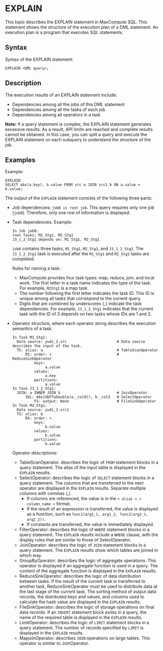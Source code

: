 # EXPLAIN

This topic describes the EXPLAIN statement in MaxCompute SQL. This statement shows the structure of the execution plan of a DML statement. An execution plan is a program that executes SQL statements.

## Syntax

Syntax of the EXPLAIN statement:

```
EXPLAIN <DML query>;
```

## Description

The execution results of an EXPLAIN statement include:

-   Dependencies among all the jobs of this DML statement
-   Dependencies among all the tasks of each job
-   Dependencies among all operators in a task

**Note:** If a query statement is complex, the EXPLAIN statement generates excessive results. As a result, API limits are reached and complete results cannot be obtained. In this case, you can split a query and execute the EXPLAIN statement on each subquery to understand the structure of the job.

## Examples

Example:

```
EXPLAIN
SELECT abs(a.key), b.value FROM src a JOIN src1 b ON a.value = b.value;
```

The output of the `EXPLAIN` statement consists of the following three parts:

-   Job dependencies: `job0 is root job`. This query requires only one job \(`job0`\). Therefore, only one row of information is displayed.
-   Task dependencies. Example:

    ```
    In Job job0:
    root Tasks: M1_Stg1, M2_Stg1
    J3_1_2_Stg1 depends on: M1_Stg1, M2_Stg1
    ```

    `job0` contains three tasks, `M1_Stg1`, `M2_Stg1`, and `J3_1_2_Stg1`. The `J3_1_2_Stg1` task is executed after the `M1_Stg1` and `M2_Stg1` tasks are completed.

    Rules for naming a task:

    -   MaxCompute provides four task types: map, reduce, join, and local work. The first letter in a task name indicates the type of the task. For example, `M2Stg1` is a map task.
    -   The number following the first letter indicates the task ID. This ID is unique among all tasks that correspond to the current query.
    -   Digits that are combined by underscores \(\_\) indicate the task dependencies. For example, `J3_1_2_Stg1` indicates that the current task with the ID of 3 depends on two tasks whose IDs are 1 and 2.
-   Operator structure, where each operator string describes the execution semantics of a task.

    ```
    In Task M1_Stg1:
      Data source: yudi_2.src                       # Data source describes the input of the task.
      TS: alias: a                                  # TableScanOperator
          RS: order: +                              # ReduceSinkOperator
              keys:
                   a.value
              values:
                   a.key
              partitions:
                   a.value
    In Task J3_1_2_Stg1:
      JOIN: a INNER JOIN b                          # JoinOperator
          SEL: Abs(UDFToDouble(a._col0)), b._col5   # SelectOperator
              FS: output: None                      # FileSinkOperator
    In Task M2_Stg1:
      Data source: yudi_2.src1
      TS: alias: b
          RS: order: +
              keys:
                   b.value
              values:
                   b.value
              partitions:
                   b.value
    ```

    Operator descriptions:

    -   TableScanOperator: describes the logic of `FROM` statement blocks in a query statement. The alias of the input table is displayed in the `EXPLAIN` results.
    -   SelectOperator: describes the logic of `SELECT` statement blocks in a query statement. The columns that are transferred to the next operator are displayed in the `EXPLAIN` results. Separate multiple columns with commas \(,\).
        -   If columns are referenced, the value is in the `< alias >.< column_name >` format.
        -   If the result of an expression is transferred, the value is displayed as a function, such as `func1(arg1_1, arg1_2, func2(arg2_1, arg2_2))`.
        -   If constants are transferred, the value is immediately displayed.
    -   FilterOperator: describes the logic of `WHERE` statement blocks in a query statement. The `EXPLAIN` results include a `WHERE` clause, with the display rules that are similar to those of SelectOperator.
    -   JoinOperator: describes the logic of `JOIN` statement blocks in a query statement. The `EXPLAIN` results show which tables are joined in which way.
    -   GroupByOperator: describes the logic of aggregate operations. This operator is displayed if an aggregate function is used in a query. The content of the aggregate function is displayed in the `EXPLAIN` results.
    -   ReduceSinkOperator: describes the logic of data distribution between tasks. If the result of the current task is transferred to another task, ReduceSinkOperator must be used to distribute data at the last stage of the current task. The sorting method of output data records, the distributed keys and values, and columns used to calculate the hash value are displayed in the `EXPLAIN` results.
    -   FileSinkOperator: describes the logic of storage operations on final data records. If an `INSERT` statement block exists in a query, the name of the required table is displayed in the `EXPLAIN` results.
    -   LimitOperator: describes the logic of `LIMIT` statement blocks in a query statement. The number of records specified by `LIMIT` is displayed in the `EXPLAIN` results.
    -   MapjoinOperator: describes `JOIN` operations on large tables. This operator is similar to JoinOperator.

